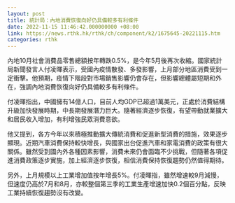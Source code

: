 ```yaml
---
layout: post
title: 統計局：內地消費恢復向好仍具備較多有利條件
date: 2022-11-15 11:46:42.000000000 +08:00
link: https://news.rthk.hk/rthk/ch/component/k2/1675645-20221115.htm
categories: rthk
---
```


內地10月社會消費品零售總額按年轉跌0.5%，是今年5月後再次收縮。國家統計局新聞發言人付凌暉表示，受國內疫情散發、多發影響，上月部分地區消費受到一定衝擊。他預期，疫情下階段對市場銷售影響仍會存在，但影響總體屬短期和外在，強調內地消費恢復向好仍具備較多有利條件。

付凌暉指出，中國擁有14億人口，目前人均GDP已超過1萬美元，正處於消費結構升級加快發展時期，中長期發展潛力巨大。隨著經濟逐步恢復，有望帶動就業擴大和居民收入增加，有利增強民眾消費意欲。

他又提到，各方今年以來積極推動擴大傳統消費和促進新型消費的措施，效果逐步顯現。近期汽車消費保持較快增長，與國家出台促進汽車和家電消費的政策有很大關係。雖然受到國內外各種因素影響，消費未來仍會面臨不少挑戰，但隨著各項促進消費政策逐步實施，加上經濟逐步恢復，相信消費保持恢復趨勢仍然值得期待。

另外，上月規模以上工業增加值按年增長5%。付凌暉指，雖然增速較9月減慢，但速度仍高於7月和8月，亦較整個第三季的工業生產增速加快0.2個百分點，反映工業持續恢復趨勢沒有改變。
